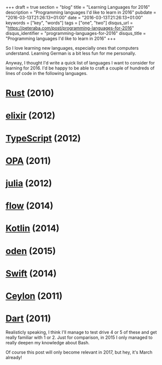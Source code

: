 +++
draft = true
section = "blog"
title = "Learning Languages for 2016"
description = "Programming languages I'd like to learn in 2016"
pubdate = "2016-03-13T21:26:13+01:00"
date = "2016-03-13T21:26:13+01:00"
keywords = ["key", "words"]
tags = ["one", "two"]
disqus_url = "https://peteraba.com/post/programming-languages-for-2016"
disqus_identifier = "programming-languages-for-2016"
disqus_title = "Programming languages I'd like to learn in 2016"
+++

So I love learning new languages, especially ones that computers understand. Learning German is a bit less fun for me personally.

Anyway, I thought I'd write a quick list of languages I want to consider for learning for 2016. I'd be happy to be able to craft a couple of hundreds of lines of code in the following languages.

 # [Rust](https://www.rust-lang.org/) (2010)
 # [elixir](http://elixir-lang.org/) (2012)
 # [TypeScript](http://www.typescriptlang.org/) (2012)
 # [OPA](http://opalang.org/) (2011)
 # [julia](http://julialang.org/) (2012)
 # [flow](http://flowtype.org/) (2014)
 # [Kotlin](https://kotlinlang.org/) (2014)
 # [oden](http://oden-lang.org) (2015)
 # [Swift](https://developer.apple.com/swift/) (2014)
 # [Ceylon](http://ceylon-lang.org/) (2011)
 # [Dart](https://www.dartlang.org/) (2011)

Realisticly speaking, I think I'll manage to test drive 4 or 5 of these and get really familiar with 1 or 2. Just for comparison, in 2015 I only managed to really deepen my knowledge about Bash.

Of course this post will only become relevant in 2017, but hey, it's March already!

